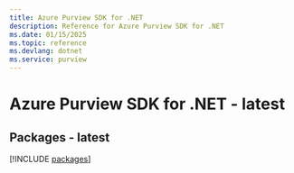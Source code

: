 ```yaml
---
title: Azure Purview SDK for .NET
description: Reference for Azure Purview SDK for .NET
ms.date: 01/15/2025
ms.topic: reference
ms.devlang: dotnet
ms.service: purview
---
```

# Azure Purview SDK for .NET - latest
## Packages - latest
[!INCLUDE [packages](purview-index.md)]